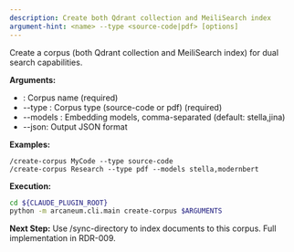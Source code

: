 ```yaml
---
description: Create both Qdrant collection and MeiliSearch index
argument-hint: <name> --type <source-code|pdf> [options]
---
```


Create a corpus (both Qdrant collection and MeiliSearch index) for dual search capabilities.

**Arguments:**
- <name>: Corpus name (required)
- --type <type>: Corpus type (source-code or pdf) (required)
- --models <models>: Embedding models, comma-separated (default: stella,jina)
- --json: Output JSON format

**Examples:**
```
/create-corpus MyCode --type source-code
/create-corpus Research --type pdf --models stella,modernbert
```

**Execution:**
```bash
cd ${CLAUDE_PLUGIN_ROOT}
python -m arcaneum.cli.main create-corpus $ARGUMENTS
```

**Next Step:** Use /sync-directory to index documents to this corpus.
Full implementation in RDR-009.

